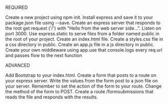 REQUIRED

Create a new project using npm init.
Install express and save it to your package.json file using --save.
Create an express server that responds to the root get request ('/') with "Hello from the web server side...".
Listen on port 3000.
Use express.static to serve files from a folder named public in the root of your project.
Create an index.html file.
Create a styles.css file in a css directory in public.
Create an app.js file in a js directory in public.
Create your own middleware using app.use that console.logs every req.url and passes flow to the next function

ADVANCED

Add Bootstrap to your index.html.
Create a form that posts to a route on your express server.
Write the values from the form post to a json file on your server.
Remember to set the action of the form to your route.
Change the method of the form to POST.
Create a route /formsubmissions that reads the file and responds with the results.